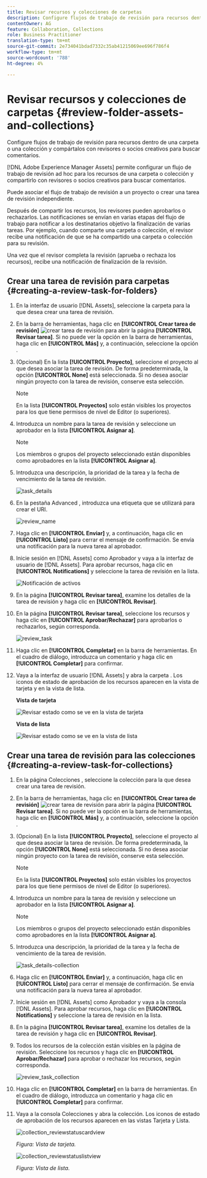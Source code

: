 ```yaml
---
title: Revisar recursos y colecciones de carpetas
description: Configure flujos de trabajo de revisión para recursos dentro de una carpeta o una colección y compártalos con revisores o socios creativos para buscar comentarios.
contentOwner: AG
feature: Collaboration, Collections
role: Business Practitioner
translation-type: tm+mt
source-git-commit: 2e734041bdad7332c35ab41215069ee696f786f4
workflow-type: tm+mt
source-wordcount: '788'
ht-degree: 4%

---
```



# Revisar recursos y colecciones de carpetas {#review-folder-assets-and-collections}

Configure flujos de trabajo de revisión para recursos dentro de una carpeta o una colección y compártalos con revisores o socios creativos para buscar comentarios.

[!DNL Adobe Experience Manager Assets] permite configurar un flujo de trabajo de revisión ad hoc para los recursos de una carpeta o colección y compartirlo con revisores o socios creativos para buscar comentarios.

Puede asociar el flujo de trabajo de revisión a un proyecto o crear una tarea de revisión independiente.

Después de compartir los recursos, los revisores pueden aprobarlos o rechazarlos. Las notificaciones se envían en varias etapas del flujo de trabajo para notificar a los destinatarios objetivo la finalización de varias tareas. Por ejemplo, cuando comparte una carpeta o colección, el revisor recibe una notificación de que se ha compartido una carpeta o colección para su revisión.

Una vez que el revisor completa la revisión (aprueba o rechaza los recursos), recibe una notificación de finalización de la revisión.

## Crear una tarea de revisión para carpetas {#creating-a-review-task-for-folders}

1. En la interfaz de usuario [!DNL Assets], seleccione la carpeta para la que desea crear una tarea de revisión.
1. En la barra de herramientas, haga clic en **[!UICONTROL Crear tarea de revisión]** ![crear tarea de revisión](assets/do-not-localize/create-review-task.png) para abrir la página **[!UICONTROL Revisar tarea]**. Si no puede ver la opción en la barra de herramientas, haga clic en **[!UICONTROL Más]** y, a continuación, seleccione la opción .

1. (Opcional) En la lista **[!UICONTROL Proyecto]**, seleccione el proyecto al que desea asociar la tarea de revisión. De forma predeterminada, la opción **[!UICONTROL None]** está seleccionada. Si no desea asociar ningún proyecto con la tarea de revisión, conserve esta selección.

   >[!NOTE]
   >
   >En la lista **[!UICONTROL Proyectos]** solo están visibles los proyectos para los que tiene permisos de nivel de Editor (o superiores).

1. Introduzca un nombre para la tarea de revisión y seleccione un aprobador en la lista **[!UICONTROL Asignar a]**.

   >[!NOTE]
   >
   >Los miembros o grupos del proyecto seleccionado están disponibles como aprobadores en la lista **[!UICONTROL Asignar a]**.

1. Introduzca una descripción, la prioridad de la tarea y la fecha de vencimiento de la tarea de revisión.

   ![task_details](assets/task_details.png)

1. En la pestaña Advanced , introduzca una etiqueta que se utilizará para crear el URI.

   ![review_name](assets/review_name.png)

1. Haga clic en **[!UICONTROL Enviar]** y, a continuación, haga clic en **[!UICONTROL Listo]** para cerrar el mensaje de confirmación. Se envía una notificación para la nueva tarea al aprobador.
1. Inicie sesión en [!DNL Assets] como Aprobador y vaya a la interfaz de usuario de [!DNL Assets]. Para aprobar recursos, haga clic en **[!UICONTROL Notifications]** y seleccione la tarea de revisión en la lista.

   ![Notificación de activos](assets/aemAssetsNotification.png)

1. En la página **[!UICONTROL Revisar tarea]**, examine los detalles de la tarea de revisión y haga clic en **[!UICONTROL Revisar]**.
1. En la página **[!UICONTROL Revisar tarea]**, seleccione los recursos y haga clic en **[!UICONTROL Aprobar/Rechazar]** para aprobarlos o rechazarlos, según corresponda.

   ![review_task](assets/review_task.png)

1. Haga clic en **[!UICONTROL Completar]** en la barra de herramientas. En el cuadro de diálogo, introduzca un comentario y haga clic en **[!UICONTROL Completar]** para confirmar.
1. Vaya a la interfaz de usuario [!DNL Assets] y abra la carpeta . Los iconos de estado de aprobación de los recursos aparecen en la vista de tarjeta y en la vista de lista.

   **Vista de tarjeta**

   ![Revisar estado como se ve en la vista de tarjeta](assets/chlimage_1-404.png)

   **Vista de lista**

   ![Revisar estado como se ve en la vista de lista](assets/review_status_listview.png)

## Crear una tarea de revisión para las colecciones {#creating-a-review-task-for-collections}

1. En la página Colecciones , seleccione la colección para la que desea crear una tarea de revisión.
1. En la barra de herramientas, haga clic en **[!UICONTROL Crear tarea de revisión]** ![crear tarea de revisión](assets/do-not-localize/create-review-task.png) para abrir la página **[!UICONTROL Revisar tarea]**. Si no puede ver la opción en la barra de herramientas, haga clic en **[!UICONTROL Más]** y, a continuación, seleccione la opción .

1. (Opcional) En la lista **[!UICONTROL Proyecto]**, seleccione el proyecto al que desea asociar la tarea de revisión. De forma predeterminada, la opción **[!UICONTROL None]** está seleccionada. Si no desea asociar ningún proyecto con la tarea de revisión, conserve esta selección.

   >[!NOTE]
   >
   >En la lista **[!UICONTROL Proyectos]** solo están visibles los proyectos para los que tiene permisos de nivel de Editor (o superiores).

1. Introduzca un nombre para la tarea de revisión y seleccione un aprobador en la lista **[!UICONTROL Asignar a]**.

   >[!NOTE]
   >
   >Los miembros o grupos del proyecto seleccionado están disponibles como aprobadores en la lista **[!UICONTROL Asignar a]**.

1. Introduzca una descripción, la prioridad de la tarea y la fecha de vencimiento de la tarea de revisión.

   ![task_details-collection](assets/task_details-collection.png)

1. Haga clic en **[!UICONTROL Enviar]** y, a continuación, haga clic en **[!UICONTROL Listo]** para cerrar el mensaje de confirmación. Se envía una notificación para la nueva tarea al aprobador.
1. Inicie sesión en [!DNL Assets] como Aprobador y vaya a la consola [!DNL Assets]. Para aprobar recursos, haga clic en **[!UICONTROL Notifications]** y seleccione la tarea de revisión en la lista.
1. En la página **[!UICONTROL Revisar tarea]**, examine los detalles de la tarea de revisión y haga clic en **[!UICONTROL Revisar]**.
1. Todos los recursos de la colección están visibles en la página de revisión. Seleccione los recursos y haga clic en **[!UICONTROL Aprobar/Rechazar]** para aprobar o rechazar los recursos, según corresponda.

   ![review_task_collection](assets/review_task_collection.png)

1. Haga clic en **[!UICONTROL Completar]** en la barra de herramientas. En el cuadro de diálogo, introduzca un comentario y haga clic en **[!UICONTROL Completar]** para confirmar.
1. Vaya a la consola Colecciones y abra la colección. Los iconos de estado de aprobación de los recursos aparecen en las vistas Tarjeta y Lista.

   ![collection_reviewstatuscardview](assets/collection_reviewstatuscardview.png)

   *Figura: Vista de tarjeta.*

   ![collection_reviewstatuslistview](assets/collection_reviewstatuslistview.png)

   *Figura: Vista de lista.*
